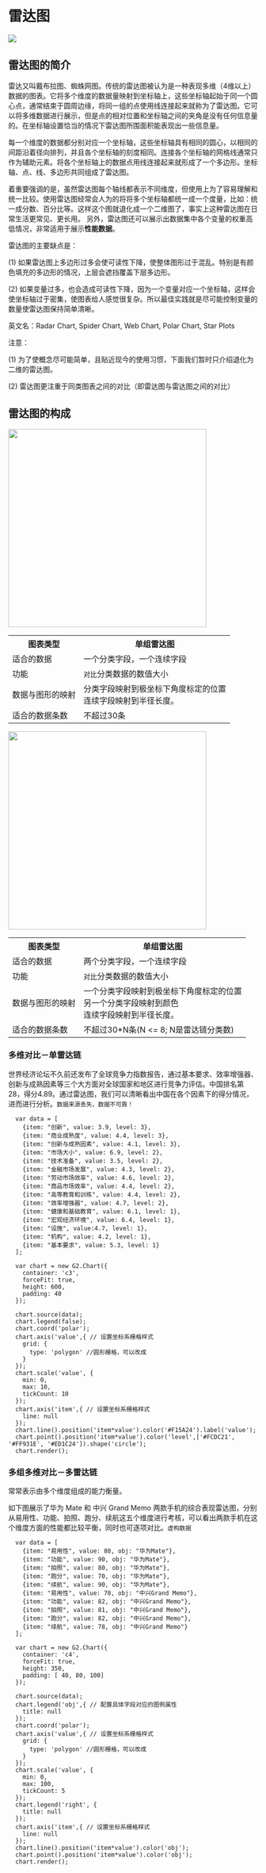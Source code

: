 <!--
title: 雷达图
tags:
  - compare
-->

# 雷达图

<img src="https://os.alipayobjects.com/rmsportal/DLgjgcpcRbaZIfQ.jpg"  />

## 雷达图的简介

雷达又叫戴布拉图、蜘蛛网图。传统的雷达图被认为是一种表现多维（4维以上）数据的图表。它将多个维度的数据量映射到坐标轴上，这些坐标轴起始于同一个圆心点，通常结束于圆周边缘，将同一组的点使用线连接起来就称为了雷达图。它可以将多维数据进行展示，但是点的相对位置和坐标轴之间的夹角是没有任何信息量的。在坐标轴设置恰当的情况下雷达图所围面积能表现出一些信息量。

每一个维度的数据都分别对应一个坐标轴，这些坐标轴具有相同的圆心，以相同的间距沿着径向排列，并且各个坐标轴的刻度相同。连接各个坐标轴的网格线通常只作为辅助元素。将各个坐标轴上的数据点用线连接起来就形成了一个多边形。坐标轴、点、线、多边形共同组成了雷达图。

着重要强调的是，虽然雷达图每个轴线都表示不同维度，但使用上为了容易理解和统一比较。使用雷达图经常会人为的将将多个坐标轴都统一成一个度量，比如：统一成分数、百分比等。这样这个图就退化成一个二维图了，事实上这种雷达图在日常生活更常见、更长用。 另外，雷达图还可以展示出数据集中各个变量的权重高低情况，非常适用于展示**性能数据**。

雷达图的主要缺点是：

(1) 如果雷达图上多边形过多会使可读性下降，使整体图形过于混乱。特别是有颜色填充的多边形的情况，上层会遮挡覆盖下层多边形。


(2) 如果变量过多，也会造成可读性下降，因为一个变量对应一个坐标轴，这样会使坐标轴过于密集，使图表给人感觉很复杂。所以最佳实践就是尽可能控制变量的数量使雷达图保持简单清晰。


英文名：Radar Chart, Spider Chart, Web Chart, Polar Chart, Star Plots

注意：

(1) 为了使概念尽可能简单，且贴近现今的使用习惯，下面我们暂时只介绍退化为二维的雷达图。

(2) 雷达图更注重于同类图表之间的对比（即雷达图与雷达图之间的对比）

## 雷达图的构成

<img class="constitute-img" width="400px" src="https://os.alipayobjects.com/rmsportal/xeuEDbQyDWZngob.png" />

<table class="struct-table">
  <tr>
    <th>图表类型</th>
    <th>单组雷达图</th>
  </tr>
  <tr>
    <td>适合的数据</td>
    <td>一个分类字段，一个连续字段</td>
  </tr>
  <tr>
    <td>功能</td>
    <td>
      <code>对比</code>分类数据的数值大小
    </td>
  </tr>
  <tr>
    <td>数据与图形的映射</td>
    <td>分类字段映射到极坐标下角度标定的位置</br>连续字段映射到半径长度。
    </td>
  </tr>
  <tr>
    <td>适合的数据条数</td>
    <td>不超过30条</td>
  </tr>
</table>

<div style="clear:both;"></div>

<img class="constitute-img" width="400px" src="https://os.alipayobjects.com/rmsportal/pQDJLaWnSQrQhii.png" />

<table class="struct-table">
  <tr>
    <th>图表类型</th>
    <th>单组雷达图</th>
  </tr>
  <tr>
    <td>适合的数据</td>
    <td>两个分类字段，一个连续字段</td>
  </tr>
  <tr>
    <td>功能</td>
    <td>
      <code>对比</code>分类数据的数值大小
    </td>
  </tr>
  <tr>
    <td>数据与图形的映射</td>
    <td>一个分类字段映射到极坐标下角度标定的位置</br>另一个分类字段映射到颜色</br>连续字段映射到半径长度。
    </td>
  </tr>
  <tr>
    <td>适合的数据条数</td>
    <td>不超过30*N条(N <= 8; N是雷达链分类数)</td>
  </tr>
</table>

<div style="clear:both;"></div>

### 多维对比－单雷达链

世界经济论坛不久前还发布了全球竞争力指数报告，通过基本要求、效率增强器、创新与成熟因素等三个大方面对全球国家和地区进行竞争力评估。中国排名第28，得分4.89。通过雷达图，我们可以清晰看出中国在各个因素下的得分情况，进而进行分析。`数据来源丢失，数据不可靠！`

<div id="c3"></div>

```js-
  var data = [
    {item: "创新", value: 3.9, level: 3},
    {item: "商业成熟度", value: 4.4, level: 3},
    {item: "创新与成熟因素", value: 4.1, level: 3},
    {item: "市场大小", value: 6.9, level: 2},
    {item: "技术准备", value: 3.5, level: 2},
    {item: "金融市场发展", value: 4.3, level: 2},
    {item: "劳动市场效率", value: 4.6, level: 2},
    {item: "商品市场效率", value: 4.4, level: 2},
    {item: "高等教育和训练", value: 4.4, level: 2},
    {item: "效率增强器", value: 4.7, level: 2},
    {item: "健康和基础教育", value: 6.1, level: 1},
    {item: "宏观经济环境", value: 6.4, level: 1},
    {item: "设施", value:4.7, level: 1},
    {item: "机构", value: 4.2, level: 1},
    {item: "基本要求", value: 5.3, level: 1}
  ];

  var chart = new G2.Chart({
    container: 'c3',
    forceFit: true,
    height: 600,
    padding: 40
  });

  chart.source(data);
  chart.legend(false);
  chart.coord('polar');
  chart.axis('value',{ // 设置坐标系栅格样式
    grid: {
      type: 'polygon' //圆形栅格，可以改成
    }
  });
  chart.scale('value', {
    min: 0,
    max: 10,
    tickCount: 10
  });
  chart.axis('item',{ // 设置坐标系栅格样式
    line: null
  });
  chart.line().position('item*value').color('#F15A24').label('value');
  chart.point().position('item*value').color('level',['#FCDC21', '#FF931E', '#ED1C24']).shape('circle');
  chart.render();
```


### 多组多维对比－多雷达链

常常表示由多个维度组成的能力衡量。

如下图展示了华为 Mate 和 中兴 Grand Memo 两款手机的综合表现雷达图，分别从易用性、功能、拍照、跑分、续航这五个维度进行考核，可以看出两款手机在这个维度方面的性能都比较平衡，同时也可逐项对比。`虚构数据`


<div id="c4"></div>

```js-
  var data = [
    {item: "易用性", value: 80, obj: "华为Mate"},
    {item: "功能", value: 90, obj: "华为Mate"},
    {item: "拍照", value: 80, obj: "华为Mate"},
    {item: "跑分", value: 70, obj: "华为Mate"},
    {item: "续航", value: 90, obj: "华为Mate"},
    {item: "易用性", value: 70, obj: "中兴Grand Memo"},
    {item: "功能", value: 82, obj: "中兴Grand Memo"},
    {item: "拍照", value: 81, obj: "中兴Grand Memo"},
    {item: "跑分", value: 82, obj: "中兴Grand Memo"},
    {item: "续航", value: 78, obj: "中兴Grand Memo"}
  ];

  var chart = new G2.Chart({
    container: 'c4',
    forceFit: true,
    height: 350,
    padding: [ 40, 80, 100]
  });

  chart.source(data);
  chart.legend('obj',{ // 配置具体字段对应的图例属性
    title: null
  });
  chart.coord('polar');
  chart.axis('value',{ // 设置坐标系栅格样式
    grid: {
      type: 'polygon' //圆形栅格，可以改成
    }
  });
  chart.scale('value', {
    min: 0,
    max: 100,
    tickCount: 5
  });
  chart.legend('right', {
    title: null
  });
  chart.axis('item',{ // 设置坐标系栅格样式
    line: null
  });
  chart.line().position('item*value').color('obj');
  chart.point().position('item*value').color('obj');
  chart.render();
```
